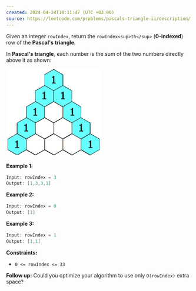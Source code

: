 ```yaml
---
created: 2024-04-24T18:11:47 (UTC +03:00)
source: https://leetcode.com/problems/pascals-triangle-ii/description/
---
```

Given an integer `rowIndex`, return the `rowIndex<sup>th</sup>` (**0-indexed**) row of the **Pascal's triangle**.

In **Pascal's triangle**, each number is the sum of the two numbers directly above it as shown:

![img.png](img.png)


**Example 1:**

``` Java
Input: rowIndex = 3
Output: [1,3,3,1]
```


**Example 2:**

``` Java
Input: rowIndex = 0
Output: [1]
```


**Example 3:**

``` Java
Input: rowIndex = 1
Output: [1,1]
```


**Constraints:**

-   `0 <= rowIndex <= 33`

**Follow up:** Could you optimize your algorithm to use only `O(rowIndex)` extra space?
